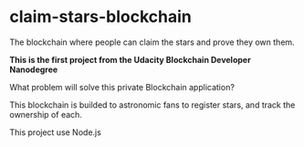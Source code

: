 # claim-stars-blockchain
The blockchain where people can claim the stars and prove they own them.

**This is the first project from the Udacity Blockchain Developer Nanodegree**

What problem will solve this private Blockchain application?

This blockchain is builded to astronomic fans to register stars, and track the ownership of each.

This project use Node.js
